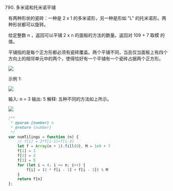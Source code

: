 790. 多米诺和托米诺平铺

有两种形状的瓷砖：一种是 2 x 1 的多米诺形，另一种是形如 "L" 的托米诺形。两种形状都可以旋转。



给定整数 n ，返回可以平铺 2 x n 的面板的方法的数量。返回对 109 + 7 取模 的值。

平铺指的是每个正方形都必须有瓷砖覆盖。两个平铺不同，当且仅当面板上有四个方向上的相邻单元中的两个，使得恰好有一个平铺有一个瓷砖占据两个正方形。
 

![](https://assets.leetcode.com/uploads/2021/07/15/lc-domino.jpg)

示例 1:

![](https://assets.leetcode.com/uploads/2021/07/15/lc-domino1.jpg)


输入: n = 3
输出: 5
解释: 五种不同的方法如上所示。




![](https://pic.leetcode.cn/1668157188-nBzesC-790-5.png)
```js
/**
 * @param {number} n
 * @return {number}
 */
var numTilings = function (n) {
    // f[i] = 2*f[i-1]+f[i-3]
    let f = Array(n + 1).fill(0), M = 1e9 + 7
    f[1] = 1
    f[2] = 2
    f[3] = 5
    for (let i = 4; i <= n; i++) {
        f[i] = (2 * f[i - 1] + f[i - 3]) % M
    }
    return f[n]
};